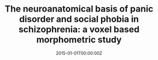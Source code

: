 ---
title: "The neuroanatomical basis of panic disorder and social phobia in schizophrenia: a voxel based morphometric study"
authors:
- Marisol Picado
- Susana Carmona
- Elseline Hoekzema
- Guillem Pailhez
- Daniel Bergé
- Anna Mané
- Jordi Fauquet
- Joseph Hilferty
- Ana Moreno
- Romina Cortizo
- Óscar Vilarroya
- Antoni Bulbena
date: "2015-01-01T00:00:00Z"
doi: ""
publishDate: "2015-01-01T00:00:00Z"
publication_types: ["2"]
publication: "In *PloS one*"
tags:
- Otros
featured: false
links:
- name: Enlace al artículo
  url: https://journals.plos.org/plosone/article?id=10.1371/journal.pone.0119847
---
